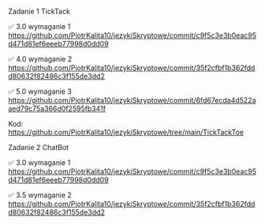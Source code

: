 Zadanie 1 TickTack

✅ 3.0 wymaganie 1 https://github.com/PiotrKalita10/jezykiSkryptowe/commit/c9f5c3e3b0eac95d471d81ef6eeeb77998d0dd09

✅ 4.0  wymaganie 2 https://github.com/PiotrKalita10/jezykiSkryptowe/commit/35f2cfbf1b362fddd80632f82486c3f155de3dd2

✅ 5.0 wymaganie 3 https://github.com/PiotrKalita10/jezykiSkryptowe/commit/6fd67ecda4d522aaed79c75a366d0f2595fb341f



Kod: https://github.com/PiotrKalita10/jezykiSkryptowe/tree/main/TickTackToe


Zadanie 2 ChatBot

✅ 3.0 wymaganie 1 https://github.com/PiotrKalita10/jezykiSkryptowe/commit/c9f5c3e3b0eac95d471d81ef6eeeb77998d0dd09

✅ 3.5  wymaganie 2 https://github.com/PiotrKalita10/jezykiSkryptowe/commit/35f2cfbf1b362fddd80632f82486c3f155de3dd2
